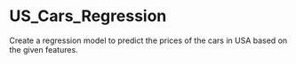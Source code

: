 # US_Cars_Regression

Create a regression model to predict the prices of the cars in USA based on the given features.

